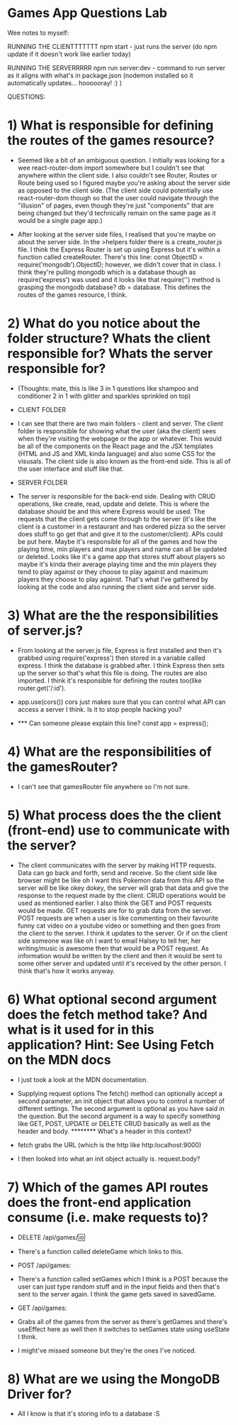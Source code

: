 # Games App Questions Lab

Wee notes to myself:

RUNNING THE CLIENTTTTTTT
npm start - just runs the server
(do npm update if it doesn't work like earlier today)


RUNNING THE SERVERRRRR
npm run server:dev - command to run server as it aligns with what's in package.json (nodemon installed so it automatically updates... hoooooray! :) )

QUESTIONS:

# 1) What is responsible for defining the routes of the games resource?

- Seemed like a bit of an ambiguous question. I initially was looking for a wee react-router-dom import somewhere but I couldn't see that anywhere within the client side. I also couldn't see Router, Routes or Route being used so I figured maybe you're asking about the server side as opposed to the client side. (The client side could potentially use react-router-dom though so that the user could navigate through the "illusion" of pages, even though they're just "components" that are being changed but they'd technically remain on the same page as it would be a single page app.)

- After looking at the server side files, I realised that you're maybe on about the server side. In the >helpers folder there is a create_router.js file. I think the Express Router is set up using Express but it's within a function called createRouter. There's this line: const ObjectID = require('mongodb').ObjectID;
however, we didn't cover that in class. I think they're pulling mongodb which is a database though as require('express') was used and it looks like that require('') method is grasping the mongodb database? db = database. This defines the routes of the games resource, I think.

# 2) What do you notice about the folder structure? Whats the client responsible for? Whats the server responsible for? 

- (Thoughts: mate, this is like 3 in 1 questions like shampoo and conditioner 2 in 1 with glitter and sparkles sprinkled on top)

- CLIENT FOLDER
- I can see that there are two main folders - client and server. The client folder is responsible for showing what the user (aka the client) sees when they're visiting the webpage or the app or whatever. This would be all of the components on the React page and the JSX templates (HTML and JS and XML kinda language) and also some CSS for the visusals. The client side is also known as the front-end side. This is all of the user interface and stuff like that.

- SERVER FOLDER
- The server is responsible for the back-end side. Dealing with CRUD operations, like create, read, update and delete. This is where the database should be and this where Express would be used. The requests that the client gets come through to the server (it's like the client is a customer in a restaurant and has ordered pizza so the server does stuff to go get that and give it to the customer/client). APIs could be put here. Maybe it's responsible for all of the games and how the playing time, min players and max players and name can all be updated or deleted. Looks like it's a game app that stores stuff about players so maybe it's kinda their average playing time and the min players they tend to play against or they choose to play against and maximum players they choose to play against. That's what I've gathered by looking at the code and also running the client side and server side.


# 3) What are the the responsibilities of server.js?
- From looking at the server.js file, Express is first installed and then it's grabbed using require('express') then stored in a variable called express. I think the database is grabbed after. I think Express then sets up the server so that's what this file is doing. The routes are also imported. I think it's responsible for defining the routes too(like router.get('/:id'). 

- app.use(cors())
cors just makes sure that you can control what API can access a server I think. Is it to stop people hacking you? 

- *** Can someone please explain this line?
const app = express();

# 4) What are the responsibilities of the gamesRouter?
- I can't see that gamesRouter file anywhere so I'm not sure.

# 5) What process does the the client (front-end) use to communicate with the server?
- The client communicates with the server by making HTTP requests. Data can go back and forth, send and receive. So the client side like browser might be like oh I want this Pokemon data from this API so the server will be like okey dokey, the server will grab that data and give the response to the request made by the client. CRUD operations would be used as mentioned earlier. I also think the GET and POST requests would be made. GET requests are for to grab data from the server. POST requests are when a user is like commenting on their favourite funny cat video on a youtube video or something and then goes from the client to the server. I think it updates to the server. Or if on the client side someone was like oh I want to email Halsey to tell her, her writing/music is awesome then that would be a POST request. As information would be written by the client and then it would be sent to some other server and updated until it's received by the other person. I think that's how it works anyway.


# 6) What optional second argument does the fetch method take? And what is it used for in this application? Hint: See Using Fetch on the MDN docs
- I just took a look at the MDN documentation.

- Supplying request options
The fetch() method can optionally accept a second parameter, an init object that allows you to control a number of different settings. The second argument is optional as you have said in the question. But the second argument is a way to specify something like GET, POST, UPDATE or DELETE CRUD basically as well as the header and body. 
******** What's a header in this context?

- fetch grabs the URL (which is the http like http:localhost:9000)
- I then looked into what an init object actually is. request.body?


# 7) Which of the games API routes does the front-end application consume (i.e. make requests to)?

- DELETE /api/games/:id:
- There's a function called deleteGame which links to this.

- POST /api/games:
- There's a function called setGames which I think is a POST because the user can just type random stuff and in the input fields and then that's sent to the server again. I think the game gets saved in savedGame.

- GET /api/games:
- Grabs all of the games from the server as there's getGames and there's useEffect here as well then it switches to setGames state using useState I think.

- I might've missed someone but they're the ones I've noticed.


# 8) What are we using the MongoDB Driver for?

- All I know is that it's storing info to a database :S